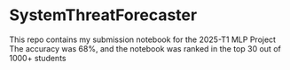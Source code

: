 # SystemThreatForecaster
This repo contains my submission notebook for the 2025-T1 MLP Project
The accuracy was 68%, and the notebook was ranked in the top 30 out of 1000+ students

